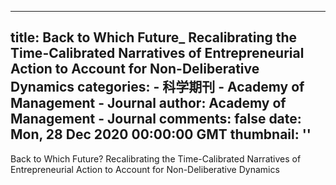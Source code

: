 
---
title: Back to Which Future_ Recalibrating the Time-Calibrated Narratives of Entrepreneurial Action to Account for Non-Deliberative Dynamics
categories: 
    - 科学期刊
    - Academy of Management - Journal
author: Academy of Management - Journal
comments: false
date: Mon, 28 Dec 2020 00:00:00 GMT
thumbnail: ''
---

<div>   
Back to Which Future? Recalibrating the Time-Calibrated Narratives of Entrepreneurial Action to Account for Non-Deliberative Dynamics  
</div>
            
